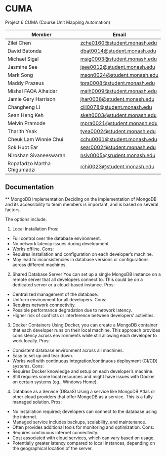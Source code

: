 # CUMA

Project 6 CUMA (Course Unit Mapping Automation)

| Member                      | Email                       |
| --------------------------- | --------------------------- |
| Zilei Chen                  | zche0160@student.monash.edu |
| David Batonda               | dbat0014@student.monash.edu |
| Michael Sigal               | msig0003@student.monash.edu |
| Jasmine See                 | jsee0012@student.monash.edu |
| Mark Song                   | mson0024@student.monash.edu |
| Maddy Prazeus               | tpra0008@student.monash.edu |
| Mishal FAOA Alhaidar        | malh0009@student.monash.edu |
| Jamie Gary Harrison         | jhar0038@student.monash.edu |
| Changheng Li                | clii0078@student.monash.edu |
| Sean Heng Keh               | skeh0003@student.monash.edu |
| Melvin Pramode              | mpra0021@student.monash.edu |
| Tharith Yeak                | tyea0002@student.monash.edu |
| Cheuk Lam Winnie Chui       | cchu0061@student.monash.edu |
| Sok Huot Ear                | sear0002@student.monash.edu |
| Niroshan Sivaneeswaran      | nsiv0005@srudent.monash.edu |
| Ropafadzo Martha Chigumadzi | rchi0023@student.monash.edu |


## Documentation 
** MongoDB Implementation
Deciding on the implementation of MongoDB and its accessibility to team members is important, and is based on several factors.

The options include:
1) Local Installation
Pros:
- Full control over the database environment.
- No network latency issues during development.
- Works offline.
Cons:
- Requires installation and configuration on each developer’s machine.
- May lead to inconsistencies in database versions or configurations across different machines.

2. Shared Database Server
You can set up a single MongoDB instance on a remote server that all developers connect to. This could be on a dedicated server or a cloud-based instance.
Pros:
- Centralized management of the database.
- Uniform environment for all developers.
Cons:
- Requires network connectivity.
- Possible performance degradation due to network latency.
- Higher risk of conflicts or interference between developers’ activities.

3. Docker Containers
Using Docker, you can create a MongoDB container that each developer runs on their local machine. This approach provides consistency across environments while still allowing each developer to work locally.
Pros:
- Consistent database environment across all machines.
- Easy to set up and tear down.
- Works well with continuous integration/continuous deployment (CI/CD) systems.
Cons:
- Requires Docker knowledge and setup on each developer’s machine.
- Still requires some local resources and might have issues with Docker on certain systems (eg., Windows Home).

4. Database as a Service (DBaaS)
Using a service like MongoDB Atlas or other cloud providers that offer MongoDB as a service. This is a fully managed solution.
Pros:
- No installation required; developers can connect to the database using the internet.
- Managed service includes backups, scalability, and maintenance.
- Often provides additional tools for monitoring and optimization.
Cons:
- Requires continuous internet connectivity.
- Cost associated with cloud services, which can vary based on usage.
- Potentially greater latency compared to local instances, depending on the geographical location of the server.